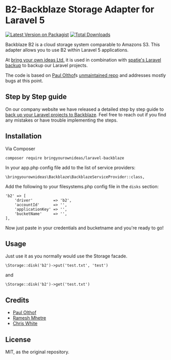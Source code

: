 # B2-Backblaze Storage Adapter for Laravel 5

[![Latest Version on Packagist](https://img.shields.io/packagist/v/bringyourownideas/laravel-backblaze.svg?style=flat-square)](https://packagist.org/packages/bringyourownideas/laravel-backblaze)
[![Total Downloads](https://img.shields.io/packagist/dt/bringyourownideas/laravel-backblaze.svg?style=flat-square)](https://packagist.org/packages/bringyourownideas/laravel-backblaze)

Backblaze B2 is a cloud storage system comparable to Amazons S3. This adapter allows you to use B2 within Laravel 5 applications.

At [bring your own ideas Ltd.](https://bringyourownideas.com) it is used in combination with [spatie's Laravel backup](https://github.com/spatie/laravel-backup) to backup our Laravel projects.

The code is based on [Paul Olthof](https://github.com/hpolthof)s [unmaintained repo](https://github.com/hpolthof/laravel-backblaze) and addresses mostly bugs at this point.

## Step by Step guide

On our company website we have released a detailed step by step guide to [back up your Laravel projects to Backblaze](https://bringyourownideas.com/blog/backing-up-your-laravel-project-to-backblaze-b2/?utm_source=github&utm_medium=repo&utm_campaign=laravel-backblaze). Feel free to reach out if you find any mistakes or have trouble implementing the steps.

## Installation

Via Composer
```
composer require bringyourownideas/laravel-backblaze
```

In your app.php config file add to the list of service providers:
```
\bringyourownideas\Backblaze\BackblazeServiceProvider::class,
```

Add the following to your filesystems.php config file in the ```disks``` section:
```
'b2' => [
    'driver'         => 'b2',
    'accountId'      => '',
    'applicationKey' => '',
    'bucketName'     => '',
],
```

Now just paste in your credentials and bucketname and you're ready to go!

## Usage
Just use it as you normally would use the Storage facade.
```
\Storage::disk('b2')->put('test.txt', 'test')
```
and
```
\Storage::disk('b2')->get('test.txt')
```

## Credits

* [Paul Olthof](https://github.com/hpolthof)
* [Ramesh Mhetre](https://github.com/mhetreramesh/flysystem-backblaze)
* [Chris White](https://github.com/cwhite92/b2-sdk-php)

## License

MIT, as the original repository.

